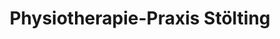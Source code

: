 ---
title: "Physiotherapie-Praxis Stölting"
url: /salzhausen/physiotherapie-praxis-stoelting/
shop: Massage
---